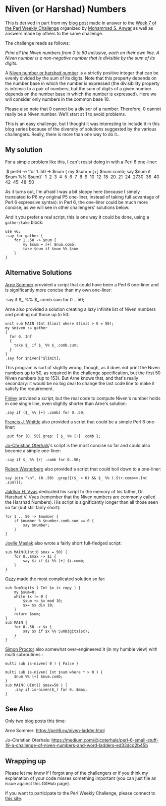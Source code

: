 # Niven (or Harshad) Numbers

This is derived in part from my [blog post](http://blogs.perl.org/users/laurent_r/2019/05/perl-weekly-challenge-7-niven-numbers-and-word-ladders.html) made in answer to the [Week 7 of the Perl Weekly Challenge](https://perlweeklychallenge.org/blog/perl-weekly-challenge-007/) organized by  <a href="http://blogs.perl.org/users/mohammad_s_anwar/">Mohammad S. Anwar</a> as well as answers made by others to the same challenge.

The challenge reads as follows:

*Print all the Niven numbers from 0 to 50 inclusive, each on their own line. A Niven number is a non-negative number that is divisible by the sum of its digits.*

A [Niven number or harshad number](https://en.wikipedia.org/wiki/Harshad_number) is a strictly positive integer that can be evenly divided by the sum of its digits. Note that this property depends on the number base in which the number is expressed (the divisibility property is intrinsic to a pair of numbers, but the sum of digits of a given number depends on the number base in which the number is expressed). Here we will consider only numbers in the common base 10.

Please also note that 0 cannot be a divisor of a number. Therefore, 0 cannot really be a Niven number. We'll start at 1 to avoid problems.

This is an easy challenge, but I thought it was interesting to include it in this blog series because of the diversity of solutions suggested by the various challengers. Really, there is more than one way to do it.. 

## My solution

For a simple problem like this, I can't resist doing in with a Perl 6 one-liner:

​    $ perl6 -e 'for 1..50 -> $num { my $sum = [+] $num.comb; say $num if $num %% $sum}'
​    1
​    2
​    3
​    4
​    5
​    6
​    7
​    8
​    9
​    10
​    12
​    18
​    20
​    21
​    24
​    27
​    30
​    36
​    40
​    42
​    45
​    48
​    50

As it turns out, I'm afraid I was a bit sloppy here (because I simply translated to P6 my original P5 one-liner, instead of taking full advantage of Perl 6 expressive syntax): in Perl 6, the one-liner could be much more concise, as we will see in other challengers' solutions below.

And it you prefer a real script, this is one way it could be done, using a `gather/take` block:

``` Perl6
use v6;
.say for gather { 
    for 1..50 -> $num { 
        my $sum = [+] $num.comb; 
        take $num if $num %% $sum 
    }
}
```

## Alternative Solutions

[Arne Sommer](https://github.com/manwar/perlweeklychallenge-club/blob/master/challenge-007/arne-sommer/perl6/ch-1.p6) provided a script that could have been a Perl 6 one-liner and is significantly more concise than my own one-liner:

.say if $_ %% $_.comb.sum for 0 .. 50;

Arne also provided a solution creating a lazy infinite list of Niven numbers and printing out those up to 50:

``` Perl6
unit sub MAIN (Int $limit where $limit > 0 = 50);
my $niven := gather
{
  for 0..Inf
  {
    take $_ if $_ %% $_.comb.sum;
  }
}
.say for $niven[^$limit];
```
This program is sort of slightly wrong, though, as it does not print the Niven numbers up to 50, as required in the challenge specification, but the first 50 Niven numbers (up to 153). But Arne knows that, and  that's really secondary: it would be no big deal to change the last code line to make it satisfy the requirement.

[Finley](https://github.com/manwar/perlweeklychallenge-club/blob/master/challenge-007/finley/perl6/ch-1.p6) provided a script, but the real code to compute Niven's number holds in one single line, even slightly shorter than Arne's solution:

``` Perl6
.say if ($_ %% [+] .comb) for 0..50;
```

[Francis J. Whittle](https://github.com/manwar/perlweeklychallenge-club/blob/master/challenge-007/fjwhittle/perl6/ch-1.p6) also provided a script that could be a simple Perl 6 one-liner:

``` Perl6
.put for (0..50).grep: { $_ %% [+] .comb };
```

[Jo-Christian Oterhals](https://github.com/manwar/perlweeklychallenge-club/blob/master/challenge-007/jo-christian-oterhals/perl6/ch-1.p6)'s script is the most concise so far and could also become a simple one-liner:

``` Perl6
.say if $_ %% [+] .comb for 0..50;
```

[Ruben Westerberg](https://github.com/manwar/perlweeklychallenge-club/blob/master/challenge-007/ruben-westerberg/perl6/ch-1.p6) also provided a script that could boil down to a one-liner:

``` Perl6
say join "\n", (0..50) .grep({($_ > 0) && $_ %% (.Str.comb>>.Int .sum)});
```

[Jaldhar H. Vyas](https://github.com/manwar/perlweeklychallenge-club/blob/master/challenge-007/jaldhar-h-vyas/perl6/ch-1.p6) dedicated his script to the memory of his father,  Dr. Harshad V. Vyas (remember that the Niven numbers are commonly called the Harshad Numbers). His script is significantly longer than all those seen so far (but still fairly short):

``` Perl6
for 1 .. 50 -> $number {
    if $number % $number.comb.sum == 0 {
        say $number;
    }
}
```

[Joelle Maslak](https://github.com/manwar/perlweeklychallenge-club/blob/master/challenge-007/joelle-maslak/perl6/ch-1.p6) also wrote a fairly short full-fledged script:

``` Perl6
sub MAIN(UInt:D $max = 50) {
    for 0..$max -> $i {
        say $i if $i %% [+] $i.comb;
    }
}
```

[Ozzy](https://github.com/manwar/perlweeklychallenge-club/blob/master/challenge-007/ozzy/perl6/ch-1.p6) made the most complicated solution so far:

``` Perl6
sub SumDigits ( Int $x is copy ) {
    my $sum=0;
    while $x != 0 {
        $sum += $x mod 10;
        $x= $x div 10;
    }
    return $sum;
}
sub MAIN {
    for 0..50 -> $x {
        say $x if $x %% SumDigits($x);
    }
}
```

[Simon Proctor](https://github.com/manwar/perlweeklychallenge-club/blob/master/challenge-007/simon-proctor/perl6/ch-1.p6) also somewhat over-engineered it (in my humble view) with multi subroutines :

``` Perl6
multi sub is-niven( 0 ) { False }

multi sub is-niven( Int $num where * > 0 ) {
    $num %% [+] $num.comb;
}
sub MAIN( UInt() $max=50 ) {
    .say if is-niven($_) for 0..$max;
}
```

## See Also

Only two blog posts this time:

Arne Sommer: https://perl6.eu/niven-ladder.html

Jo-Christian Oterhals: https://medium.com/@jcoterhals/perl-6-small-stuff-19-a-challenge-of-niven-numbers-and-word-ladders-ed33dcd2b45b

## Wrapping up

Please let me know if I forgot any of the challengers or if you think my explanation of your code misses something important (you can just file an issue against this GitHub page).

If you want to participate to the Perl Weekly Challenge, please connect to [this site](https://perlweeklychallenge.org/).



